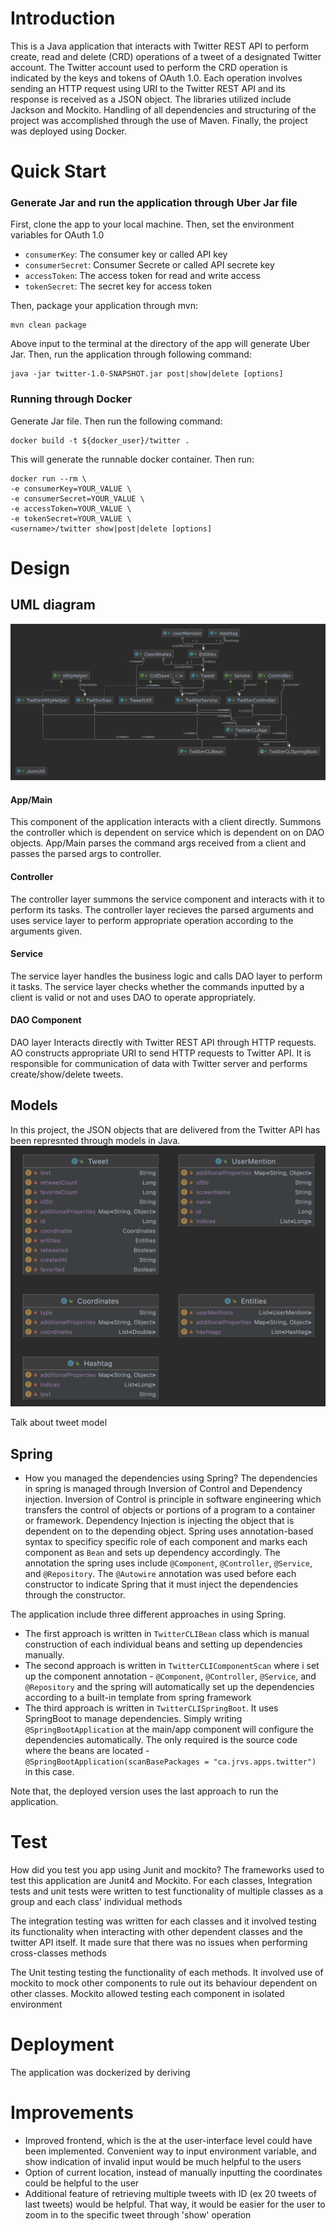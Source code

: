 # Introduction
This is a Java application that interacts with Twitter REST API to perform create, read and delete (CRD) operations of a tweet of a designated Twitter account. The Twitter account used to perform the CRD operation is indicated by the keys and tokens of OAuth 1.0. Each operation involves sending an HTTP request using URI to the Twitter REST API and its response is received as a JSON object. The libraries utilized include Jackson and Mockito. Handling of all dependencies and structuring of the project was accomplished through the use of Maven. Finally, the project was deployed using Docker.

# Quick Start
### Generate Jar and run the application through Uber Jar file
<!--- how to package your app using mvn?-->
First, clone the app to your local machine. Then, set the environment variables for OAuth 1.0
- `consumerKey`: The consumer key or called API key
- `consumerSecret`: Consumer Secrete or called API secrete key
- `accessToken`: The access token for read and write access
- `tokenSecret`: The secret key for access token

Then, package your application through mvn:
```
mvn clean package
```
Above input to the terminal at the directory of the app will generate Uber Jar. Then, run the application through following command:

```
java -jar twitter-1.0-SNAPSHOT.jar post|show|delete [options]
```

<!--- how to run your app with docker?-->
### Running through Docker
Generate Jar file. Then run the following command:
```
docker build -t ${docker_user}/twitter .
```
This will generate the runnable docker container. Then run:
```
docker run --rm \
-e consumerKey=YOUR_VALUE \
-e consumerSecret=YOUR_VALUE \
-e accessToken=YOUR_VALUE \
-e tokenSecret=YOUR_VALUE \
<username>/twitter show|post|delete [options]
```

# Design
## UML diagram
![UML Diagram](./assets/twitter_uml_diagram.png)

#### App/Main

This component of the application interacts with a client directly. Summons the controller which is dependent on service which is dependent on on DAO objects. App/Main parses the command args received from a client and passes the parsed args to controller.

#### Controller

The controller layer summons the service component and interacts with it to perform its tasks. The controller layer recieves the parsed arguments and uses service layer to perform appropriate operation according to the arguments given.

#### Service

The service layer handles the business logic and calls DAO layer to perform it tasks. The service layer checks whether the commands inputted by a client is valid or not and uses DAO to operate appropriately.

#### DAO Component

DAO layer Interacts directly with Twitter REST API through HTTP requests. AO constructs appropriate URI to send HTTP requests to Twitter API. It is responsible for communication of data with Twitter server and performs create/show/delete tweets. 

## Models
In this project, the JSON objects that are delivered from the Twitter API has been represnted through models in Java. 
![UML Diagram](./assets/models.png)


Talk about tweet model
## Spring
- How you managed the dependencies using Spring?
The dependencies in spring is managed through Inversion of Control and Dependency injection. Inversion of Control is principle in software engineering which transfers the control of objects or portions of a program to a container or framework. Dependency Injection is injecting the object that is dependent on to the depending object. Spring uses annotation-based syntax to specificy specific role of each component and marks each component as `Bean` and sets up dependency accordingly. The annotation the spring uses include `@Component`, `@Controller`, `@Service`, and `@Repository`. The `@Autowire` annotation was used before each constructor to indicate Spring that it must inject the dependencies through the constructor.

The application include three different approaches in using Spring. 
- The first approach is written in `TwitterCLIBean` class which is manual construction of each individual beans and setting up dependencies manually. 
- The second approach is written in `TwitterCLIComponentScan` where i set up the component annotation - `@Component`, `@Controller`, `@Service`, and `@Repository` and the spring will automatically set up the dependencies according to a built-in template from spring framework
- The third approach is written in `TwitterCLISpringBoot`. It uses SpringBoot to manage dependencies. Simply writing `@SpringBootApplication` at the main/app component will configure the dependencies automatically. The only required is the source code where the beans are located - `@SpringBootApplication(scanBasePackages = "ca.jrvs.apps.twitter")` in this case.

Note that, the deployed version uses the last approach to run the application. 

# Test
How did you test you app using Junit and mockito?
The frameworks used to test this application are Junit4 and Mockito. For each classes, Integration tests and unit tests were written to test functionality of multiple classes as a group and each class' individual methods

The integration testing was written for each classes and it involved testing its functionality when interacting with other dependent classes and the twitter API itself. It made sure that there was no issues when performing cross-classes methods

The Unit testing testing the functionality of each methods. It involved use of mockito to mock other components to rule out its behaviour dependent on other classes. Mockito allowed testing each component in isolated environment


# Deployment
The application was dockerized by deriving 

# Improvements
- Improved frontend, which is the at the user-interface level could have been implemented. Convenient way to input environment variable, and show indication of invalid input would be much helpful to the users 
- Option of current location, instead of manually inputting the coordinates could be helpful to the user 
- Additional feature of retrieving multiple tweets with ID (ex 20 tweets of last tweets) would be helpful. That way, it would be easier for the user to zoom in to the specific tweet through 'show' operation 
